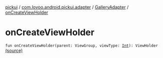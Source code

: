 [pickui](../../index.md) / [com.lovoo.android.pickui.adapter](../index.md) / [GalleryAdapter](index.md) / [onCreateViewHolder](./on-create-view-holder.md)

# onCreateViewHolder

`fun onCreateViewHolder(parent: ViewGroup, viewType: `[`Int`](https://kotlinlang.org/api/latest/jvm/stdlib/kotlin/-int/index.html)`): ViewHolder` [(source)](https://github.com/lovoo/android-pickpic/blob/master/pickui/pickui/src/main/kotlin/com/lovoo/android/pickui/adapter/GalleryAdapter.kt#L51)